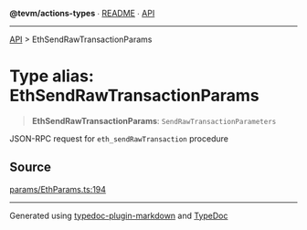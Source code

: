 **@tevm/actions-types** ∙ [README](../README.md) ∙ [API](../API.md)

***

[API](../API.md) > EthSendRawTransactionParams

# Type alias: EthSendRawTransactionParams

> **EthSendRawTransactionParams**: `SendRawTransactionParameters`

JSON-RPC request for `eth_sendRawTransaction` procedure

## Source

[params/EthParams.ts:194](https://github.com/evmts/tevm-monorepo/blob/main/core/actions-types/src/params/EthParams.ts#L194)

***
Generated using [typedoc-plugin-markdown](https://www.npmjs.com/package/typedoc-plugin-markdown) and [TypeDoc](https://typedoc.org/)
